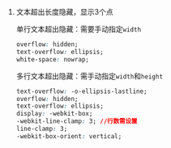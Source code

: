 <!--
 * @Date: 2020-09-01 18:27:34
 * @LastEditors: Lq
 * @LastEditTime: 2020-09-01 18:34:13
 * @FilePath: /learnningNotes/html/小技巧.md
-->
1. 文本超出长度隐藏，显示3个点

    单行文本超出隐藏：需要手动指定`width`
    ```css
    overflow: hidden;
    text-overflow: ellipsis;
    white-space: nowrap;
    ```

    多行文本超出隐藏：需手动指定`width`和`height`
    ```css
    text-overflow: -o-ellipsis-lastline;
    overflow: hidden;
    text-overflow: ellipsis;
    display: -webkit-box;
    -webkit-line-clamp: 3; //行数需设置
    line-clamp: 3;
    -webkit-box-orient: vertical;
    ```

